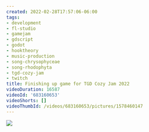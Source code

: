 ```yaml
---
created: 2022-02-28T17:57:06-06:00
tags:
- development
- fl-studio
- gamejam
- gdscript
- godot
- hooktheory
- music-production
- song-chrysophyceae
- song-rhodophyta
- tgd-cozy-jam
- twitch
title: Finishing up game for TGD Cozy Jam 2022
videoDuration: 16587
videoId: '683160653'
videoShorts: []
videoThumbId: /videos/683160653/pictures/1578460147
---
```


![](20220228235706.jpg)
